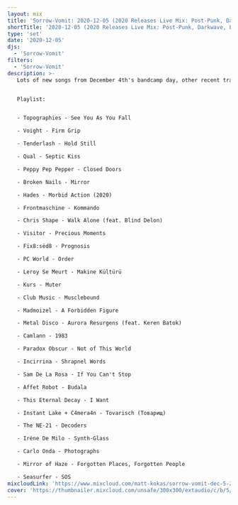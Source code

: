 ```yaml
---
layout: mix
title: 'Sorrow-Vomit: 2020-12-05 (2020 Releases Live Mix: Post-Punk, Darkwave, EBM, Cold Wave, Synth, Goth)'
shortTitle: '2020-12-05 (2020 Releases Live Mix: Post-Punk, Darkwave, EBM, Cold Wave, Synth, Goth)'
type: 'set'
date: '2020-12-05'
djs:
  - 'Sorrow-Vomit'
filters:
  - 'Sorrow-Vomit'
description: >-
   Lots of new songs from December 4th's bandcamp day, other recent tracks and some from months prior. Recorded live as always.


   Playlist:


   - Topographies - See You As You Fall

   - Voight - Firm Grip

   - Tenderlash - Hold Still

   - Qual - Septic Kiss

   - Peppy Pep Pepper - Closed Doors

   - Broken Nails - Mirror

   - Hades - Morbid Action (2020)

   - Frontmaschine - Kommando

   - Chris Shape - Walk Alone (feat. Blind Delon)

   - Visitor - Precious Moments

   - Fïx8:sëd8 - Prognosis

   - PC World - Order

   - Leroy Se Meurt - Makine Kültürü

   - Kurs - Muter

   - Club Music - Musclebound

   - Madmoizel - A Forbidden Figure

   - Metal Disco - Aurora Resurgens (feat. Keren Batok)

   - Camlann - 1983

   - Paradox Obscur - Not of This World

   - Incirrina - Shrapnel Words

   - Sam De La Rosa - If You Can't Stop

   - Affet Robot - Budala

   - This Eternal Decay - I Want

   - Instant Lake + C4mera4n - Tovarisch (Товарищ)

   - The NE-21 - Decoders

   - Irène De Milo - Synth-Glass

   - Carlo Onda - Photographs

   - Mirror of Haze - Forgotten Places, Forgotten People

   - Seasurfer - SOS
mixcloudLink: 'https://www.mixcloud.com/matt-kokas/sorrow-vomit-dec-5-2020'
cover: 'https://thumbnailer.mixcloud.com/unsafe/300x300/extaudio/c/b/5/6/4b93-a149-4a63-910d-3935a33038c0'
---
```

